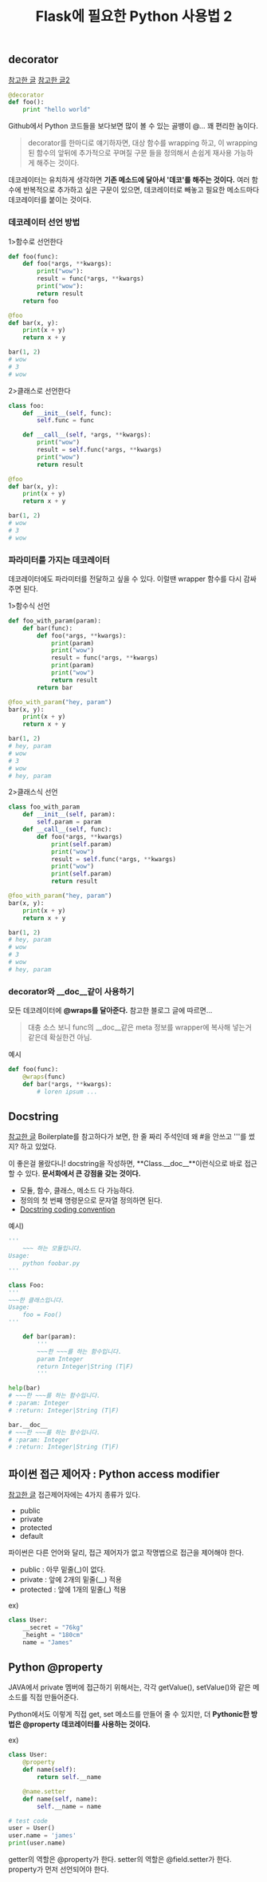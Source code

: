 ﻿---
title:  "Flask에 필요한 Python 사용법 2"
excerpt: "Decorator, Docstring, 접근제어자, @property"
toc: true
toc_sticky: true

categories:
-  Python
tags:
-  Flask
-  Python
last_modified_at: 2020-08-06TO20:30:00+09:00
---

## decorator

[참고한 글](https://bluese05.tistory.com/30)
[참고한 글2](http://abh0518.net/tok/?p=604)

```python
@decorator
def foo():
    print "hello world"
```

Github에서 Python 코드들을 보다보면 많이 볼 수 있는 골뱅이 @...
꽤 편리한 놈이다.

>decorator를 한마디로 얘기하자면, 대상 함수를 wrapping 하고, 이 wrapping 된 함수의 앞뒤에 추가적으로 꾸며질 구문 들을 정의해서 손쉽게 재사용 가능하게 해주는 것이다.

데코레이터는 유치하게 생각하면 **기존 메소드에 달아서 '데코'를 해주는 것이다.**
여러 함수에 반복적으로 추가하고 싶은 구문이 있으면,
데코레이터로 빼놓고 필요한 메소드마다 데코레이터를 붙이는 것이다.

### 데코레이터 선언 방법

1>함수로 선언한다

```python
def foo(func):
    def foo(*args, **kwargs):
        print("wow"):
        result = func(*args, **kwargs)
        print("wow"):
        return result
    return foo

@foo
def bar(x, y):
    print(x + y)
    return x + y

bar(1, 2)
# wow
# 3
# wow
```

2>클래스로 선언한다

```python
class foo:
    def __init__(self, func):
        self.func = func

    def __call__(self, *args, **kwargs):
        print("wow")
        result = self.func(*args, **kwargs)
        print("wow")
        return result

@foo
def bar(x, y):
    print(x + y)
    return x + y

bar(1, 2)
# wow
# 3
# wow
```

### 파라미터를 가지는 데코레이터

데코레이터에도 파라미터를 전달하고 싶을 수 있다.
이럴땐 wrapper 함수를 다시 감싸주면 된다.

1>함수식 선언

```python
def foo_with_param(param):
    def bar(func):
        def foo(*args, **kwargs):
            print(param)
            print("wow")
            result = func(*args, **kwargs)
            print(param)
            print("wow")
            return result
        return bar

@foo_with_param("hey, param")
bar(x, y):
    print(x + y)
    return x + y

bar(1, 2)
# hey, param
# wow
# 3
# wow
# hey, param
```

2>클래스식 선언

```python
class foo_with_param
    def __init__(self, param):
        self.param = param
    def __call__(self, func):
        def foo(*args, **kwargs)
            print(self.param)
            print("wow")
            result = self.func(*args, **kwargs)
            print("wow")
            print(self.param)
            return result

@foo_with_param("hey, param")
bar(x, y):
    print(x + y)
    return x + y

bar(1, 2)
# hey, param
# wow
# 3
# wow
# hey, param
```

### decorator와 __doc__같이 사용하기

모든 데코레이터에 **@wraps를 달아준다.**
참고한 블로그 글에 따르면...
>대충 소스 보니 func의 __doc__같은 meta 정보를 wrapper에 복사해 넣는거 같은데 확실한건 아님.

예시

```python
def foo(func):
    @wraps(func)
    def bar(*args, **kwargs):
        # loren ipsum ...
```

## Docstring

[참고한 글](https://wikidocs.net/16050)
Boilerplate를 참고하다가 보면,
한 줄 짜리 주석인데 왜 #을 안쓰고 '''를 썼지? 하고 있었다.

이 좋은걸 몰랐다니!
docstring을 작성하면, **Class.\_\_doc\_\_**이런식으로 바로 접근할 수 있다.
**문서화에서 큰 강점을 갖는 것이다.**

- 모듈, 함수, 클래스, 메소드 다 가능하다.
- 정의의 첫 번째 명령문으로 문자열 정의하면 된다.
- [Docstring coding convention](https://www.python.org/dev/peps/pep-0257/)

예시)

```python
'''
    ~~~ 하는 모듈입니다.
Usage:
    python foobar.py
'''

class Foo:
'''
~~~한 클래스입니다.
Usage:
    foo = Foo()
'''

    def bar(param):
        '''
        ~~~한 ~~~를 하는 함수입니다.
        param Integer
        return Integer|String (T|F)
        '''

help(bar)
# ~~~한 ~~~를 하는 함수입니다.
# :param: Integer
# :return: Integer|String (T|F)

bar.__doc__
# ~~~한 ~~~를 하는 함수입니다.
# :param: Integer
# :return: Integer|String (T|F)
```

## 파이썬 접근 제어자 : Python access modifier

[참고한 글](https://medium.com/@hckcksrl/python-property-%EC%82%AC%EC%9A%A9%ED%95%98%EA%B8%B0-89eb0f0e2e56)
접근제어자에는 4가지 종류가 있다.

- public
- private
- protected
- default

파이썬은 다른 언어와 달리,
접근 제어자가 없고 작명법으로 접근을 제어해야 한다.

- public : 아무 밑줄(_)이 없다.
- private : 앞에 2개의 밑줄(__) 적용
- protected : 앞에 1개의 밑줄(_) 적용

ex)

```python
class User:
    __secret = "76kg"
    _height = "180cm"
    name = "James"
```

## Python @property

JAVA에서 private 멤버에 접근하기 위해서는,
각각 getValue(), setValue()와 같은 메소드를 직접 만들어준다.

Python에서도 이렇게 직접 get, set 메소드를 만들어 줄 수 있지만,
더 **Pythonic한 방법은 @property 데코레이터를 사용하는 것이다.**

ex)

```python
class User:
    @property
    def name(self):
        return self.__name

    @name.setter
    def name(self, name):
        self.__name = name

# test code
user = User()
user.name = 'james'
print(user.name)
```

getter의 역할은 @property가 한다.
setter의 역할은 @field.setter가 한다.
property가 먼저 선언되어야 한다.
